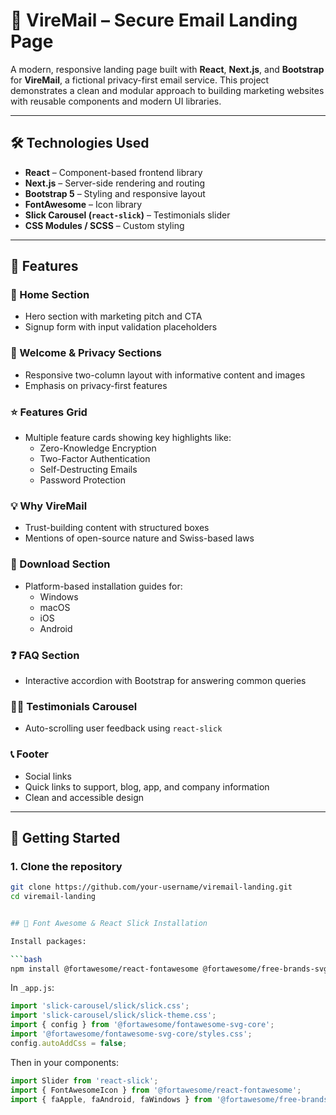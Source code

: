 # 📧 VireMail – Secure Email Landing Page

A modern, responsive landing page built with **React**, **Next.js**, and **Bootstrap** for **VireMail**, a fictional privacy-first email service. This project demonstrates a clean and modular approach to building marketing websites with reusable components and modern UI libraries.

---

## 🛠 Technologies Used

- **React** – Component-based frontend library
- **Next.js** – Server-side rendering and routing
- **Bootstrap 5** – Styling and responsive layout
- **FontAwesome** – Icon library
- **Slick Carousel (`react-slick`)** – Testimonials slider
- **CSS Modules / SCSS** – Custom styling

---

## 📄 Features

### 🔐 Home Section
- Hero section with marketing pitch and CTA
- Signup form with input validation placeholders

### 👋 Welcome & Privacy Sections
- Responsive two-column layout with informative content and images
- Emphasis on privacy-first features

### ⭐ Features Grid
- Multiple feature cards showing key highlights like:
  - Zero-Knowledge Encryption
  - Two-Factor Authentication
  - Self-Destructing Emails
  - Password Protection

### 💡 Why VireMail
- Trust-building content with structured boxes
- Mentions of open-source nature and Swiss-based laws

### 📱 Download Section
- Platform-based installation guides for:
  - Windows
  - macOS
  - iOS
  - Android

### ❓ FAQ Section
- Interactive accordion with Bootstrap for answering common queries

### 🧑‍💬 Testimonials Carousel
- Auto-scrolling user feedback using `react-slick`

### 📞 Footer
- Social links
- Quick links to support, blog, app, and company information
- Clean and accessible design

---

## 🚀 Getting Started

### 1. Clone the repository

```bash
git clone https://github.com/your-username/viremail-landing.git
cd viremail-landing


## 📲 Font Awesome & React Slick Installation

Install packages:

```bash
npm install @fortawesome/react-fontawesome @fortawesome/free-brands-svg-icons @fortawesome/free-solid-svg-icons @fortawesome/fontawesome-svg-core react-slick slick-carousel
```

In `_app.js`:

```js
import 'slick-carousel/slick/slick.css';
import 'slick-carousel/slick/slick-theme.css';
import { config } from '@fortawesome/fontawesome-svg-core';
import '@fortawesome/fontawesome-svg-core/styles.css';
config.autoAddCss = false;
```

Then in your components:

```jsx
import Slider from 'react-slick';
import { FontAwesomeIcon } from '@fortawesome/react-fontawesome';
import { faApple, faAndroid, faWindows } from '@fortawesome/free-brands-svg-icons';
```


